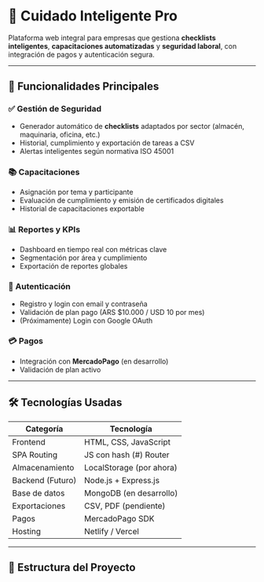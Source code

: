 # 🧠 Cuidado Inteligente Pro

Plataforma web integral para empresas que gestiona **checklists inteligentes**, **capacitaciones automatizadas** y **seguridad laboral**, con integración de pagos y autenticación segura.

---

## 🚀 Funcionalidades Principales

### ✅ Gestión de Seguridad
- Generador automático de **checklists** adaptados por sector (almacén, maquinaria, oficina, etc.)
- Historial, cumplimiento y exportación de tareas a CSV
- Alertas inteligentes según normativa ISO 45001

### 📚 Capacitaciones
- Asignación por tema y participante
- Evaluación de cumplimiento y emisión de certificados digitales
- Historial de capacitaciones exportable

### 📊 Reportes y KPIs
- Dashboard en tiempo real con métricas clave
- Segmentación por área y cumplimiento
- Exportación de reportes globales

### 🔐 Autenticación
- Registro y login con email y contraseña
- Validación de plan pago (ARS $10.000 / USD 10 por mes)
- (Próximamente) Login con Google OAuth

### 💳 Pagos
- Integración con **MercadoPago** (en desarrollo)
- Validación de plan activo

---

## 🛠️ Tecnologías Usadas

| Categoría       | Tecnología              |
|-----------------|-------------------------|
| Frontend        | HTML, CSS, JavaScript   |
| SPA Routing     | JS con hash (#) Router  |
| Almacenamiento  | LocalStorage (por ahora)|
| Backend (Futuro)| Node.js + Express.js    |
| Base de datos   | MongoDB (en desarrollo) |
| Exportaciones   | CSV, PDF (pendiente)    |
| Pagos           | MercadoPago SDK         |
| Hosting         | Netlify / Vercel        |

---

## 📁 Estructura del Proyecto
